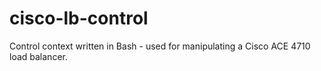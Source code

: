 # cisco-lb-control
Control context written in Bash -  used for manipulating a Cisco ACE 4710 load balancer.
